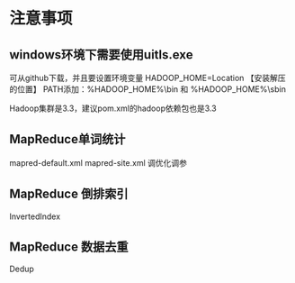 # 注意事项

## windows环境下需要使用uitls.exe

可从github下载，并且要设置环境变量 HADOOP_HOME=Location 【安装解压的位置】 PATH添加：%HADOOP_HOME%\bin 和 %HADOOP_HOME%\sbin

Hadoop集群是3.3，建议pom.xml的hadoop依赖包也是3.3

## MapReduce单词统计

mapred-default.xml mapred-site.xml 调优化调参

## MapReduce 倒排索引

InvertedIndex

## MapReduce 数据去重
Dedup